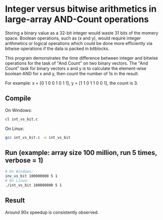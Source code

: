 # Integer versus bitwise arithmetics in large-array AND-Count operations

Storing a binary value as a 32-bit integer would waste 31 bits of the momery space. Boolean operations, such as (x and y), would require integer arithmetics or logical operations which could be done more efficiently via bitwise operations if the data is packed in bitblocks. 

This program demonstrates the time difference between integer and bitwise operations for the task of "And Count" on two binary vectors. The "And Count" task for binary vectors x and y is to calculate the element-wise boolean AND for x and y, then count the number of 1s in the result. 

For example: x = [0 1 0 0 1 0 1 1], y = [1 1 0 1 1 0 0 1], the count is 3. 

## Compile
On Windows:
```bash
cl int_vs_bit.c
```

On Linux:
```bash
gcc int_vs_bit.c -o int_vs_bit
```

## Run (example: array size 100 million, run 5 times, verbose = 1)
```bash
# On Windows:
inv_vs_bit 100000000 5 1
# On Linux:
./int_vs_bit 100000000 5 1
```

## Result
Around 90x speedup is consistently observed. 
